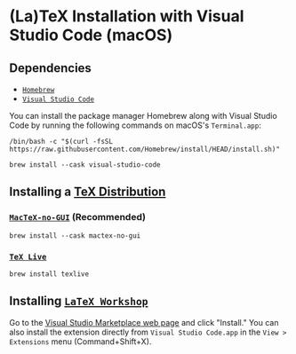 # (La)TeX Installation with Visual Studio Code (macOS)
## Dependencies
- [`Homebrew`](https://brew.sh/)
- [`Visual Studio Code`](https://formulae.brew.sh/cask/visual-studio-code)

You can install the package manager Homebrew along with Visual Studio Code by running the following commands on macOS's `Terminal.app`:
```
/bin/bash -c "$(curl -fsSL https://raw.githubusercontent.com/Homebrew/install/HEAD/install.sh)"
```
```
brew install --cask visual-studio-code
```

## Installing a [TeX Distribution](https://tug.org/levels.html)
### [`MacTeX-no-GUI`](https://formulae.brew.sh/cask/mactex-no-gui) (Recommended)
```
brew install --cask mactex-no-gui
```
### [`TeX Live`](https://formulae.brew.sh/formula/texlive)
```
brew install texlive
```
## Installing [`LaTeX Workshop`](https://github.com/James-Yu/LaTeX-Workshop)
Go to the [Visual Studio Marketplace web page](https://marketplace.visualstudio.com/items?itemName=James-Yu.latex-workshop) and click "Install." You can also install the extension directly from `Visual Studio Code.app` in the `View > Extensions` menu (Command+Shift+X).
